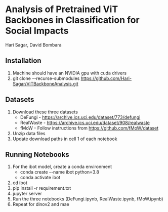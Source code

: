 # Analysis of Pretrained ViT Backbones in Classification for Social Impacts
Hari Sagar, David Bombara

## Installation
1. Machine should have an NVIDIA gpu with cuda drivers
2. git clone --recurse-submodules https://github.com/Hari-Sagar/ViTBackboneAnalysis.git

## Datasets
1. Download these three datasets
   * DeFungi - https://archive.ics.uci.edu/dataset/773/defungi
   * RealWaste - https://archive.ics.uci.edu/dataset/908/realwaste
   * fMoW - Follow instructions from https://github.com/fMoW/dataset
2. Unzip data files
3. Update download paths in cell 1 of each notebook

## Running Notebooks
1. For the ibot model, create a conda environment
   * conda create --name ibot python=3.8
   * conda activate ibot
2. cd ibot
3. pip install -r requirement.txt
4. jupyter server
5. Run the three notebooks (DeFungi.ipynb, RealWaste.ipynb, fMoW.ipynb)
6. Repeat for dinov2 and mae
